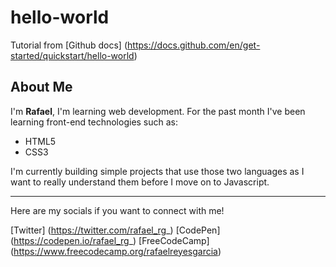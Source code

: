 # hello-world
Tutorial from [Github docs] (https://docs.github.com/en/get-started/quickstart/hello-world)

## About Me 
I'm **Rafael**, I'm learning web development. For the past month I've been learning front-end technologies such as: 
- HTML5
- CSS3

I'm currently building simple projects that use those two languages as I want to really understand them before I move on to Javascript. 

---

Here are my socials if you want to connect with me! 

[Twitter] (https://twitter.com/rafael_rg_)
[CodePen] (https://codepen.io/rafael_rg_)
[FreeCodeCamp] (https://www.freecodecamp.org/rafaelreyesgarcia)
